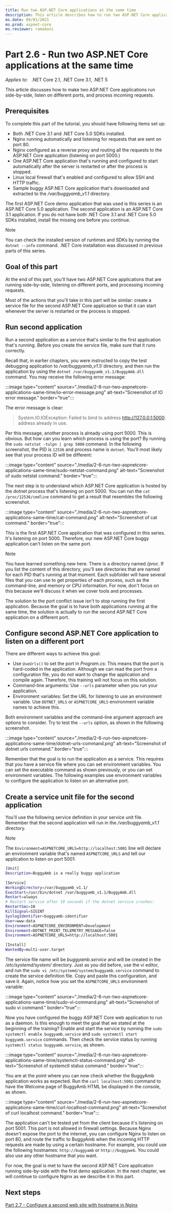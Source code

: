 ```yaml
---
title: Run two ASP.NET Core applications at the same time
description: This article describes how to run two ASP.NET Core applications at the same time.
ms.date: 09/01/2021
ms.prod: aspnet-core
ms.reviewer: ramakoni
---
```

# Part 2.6 - Run two ASP.NET Core applications at the same time

_Applies to:_ &nbsp; .NET Core 2.1, .NET Core 3.1, .NET 5  

This article discusses how to make two ASP.NET Core applications run side-by-side, listen on different ports, and process incoming requests.

## Prerequisites

To complete this part of the tutorial, you should have following items set up:

- Both .NET Core 3.1 and .NET Core 5.0 SDKs installed.
- Nginx running automatically and listening for requests that are sent on port 80.
- Nginx configured as a reverse proxy and routing all the requests to the ASP.NET Core application (listening on port 5000.)
- One ASP.NET Core application that's running and configured to start automatically after the server is restarted or after the process is stopped.
- Linux local firewall that's enabled and configured to allow SSH and HTTP traffic.
- Sample buggy ASP.NET Core application that's downloaded and extracted to the */var/buggyamb_v1.1* directory.

The first ASP.NET Core demo application that was used is this series is an ASP.NET Core 5.0 application. The second application is an ASP.NET Core 3.1 application. If you do not have both .NET Core 3.1 and .NET Core 5.0 SDKs installed, install the missing one before you continue.

> [!NOTE]
> You can check the installed version of runtimes and SDKs by running the `dotnet --info` command. .NET Core installation was discussed in previous parts of this series.

## Goal of this part

At the end of this part, you'll have two ASP.NET Core applications that are running side-by-side, listening on different ports, and processing incoming requests.

Most of the actions that you'll take in this part will be similar: create a service file for the second ASP.NET Core application so that it can start whenever the server is restarted or the process is stopped.

## Run second application

Run a second application as a service that's similar to the first application that's running. Before you create the service file, make sure that it runs correctly.

Recall that, in earlier chapters, you were instructed to copy the test debugging application to */var/buggyamb_v1.1/* directory, and then run the application by using the `dotnet /var/buggyamb_v1.1/BuggyAmb.dll` command. You may receive the following error message:

:::image type="content" source="./media/2-6-run-two-aspnetcore-applications-same-time/io-error-message.png" alt-text="Screenshot of IO error message." border="true":::

The error message is clear:

> System.IO.IOException: Failed to bind to address http://127.0.0.1:5000: address already in use.

Per this message, another process is already using port 5000. This is obvious. But how can you learn which process is using the port? By running the `sudo netstat -tulpn | grep 5000` command. In the following screenshot, the PID is `12536` and process name is `dotnet`. You'll most likely see that your process ID will be different:

:::image type="content" source="./media/2-6-run-two-aspnetcore-applications-same-time/sudo-netstat-command.png" alt-text="Screenshot of sudo netstat command." border="true":::

The next step is to understand which ASP.NET Core application is hosted by the dotnet process that's listening on port 5000. You can run the `cat /proc/12536/cmdline` command to get a result that resembles the following screenshot.

:::image type="content" source="./media/2-6-run-two-aspnetcore-applications-same-time/cat-command.png" alt-text="Screenshot of cat command." border="true":::

This is the first ASP.NET Core application that was configured in this series. It's listening on port 5000. Therefore, our new ASP.NET Core buggy application can't listen on the same port.

> [!NOTE]
> You have learned something new here. There is a directory named */proc*. If you list the content of this directory, you'll see directories that are named for each PID that's running at that moment. Each subfolder will have several files that you can use to get properties of each process, such as the command-line, and memory or CPU information. For now, don't focus on this because we'll discuss it when we cover tools and processes.

The solution to the port conflict issue isn't to stop running the first application. Because the goal is to have both applications running at the same time, the solution is actually to run the second ASP.NET Core application on a different port.

## Configure second ASP.NET Core application to listen on a different port

There are different ways to achieve this goal:

- Use `UseUrls()` to set the port in *Program.cs*: This means that the port is hard-coded in the application. Although we can read the port from a configuration file, you do not want to change the application and compile again. Therefore, this training will not focus on this solution.
- Command-line arguments: Use `--urls` parameter when you run your application.
- Environment variables: Set the URL for listening to use an environment variable. Use `DOTNET_URLS` or `ASPNETCORE_URLS` environment variable names to achieve this.

Both environment variables and the command-line argument approach are options to consider. Try to test the `--urls` option, as shown in the following screenshot.

:::image type="content" source="./media/2-6-run-two-aspnetcore-applications-same-time/dotnet-urls-command.png" alt-text="Screenshot of dotnet urls command." border="true":::

Remember that the goal is to run the application as a service. This requires that you have a service file where you can set environment variables. You can set the executable command as shown previously, or you can set environment variables. The following examples use environment variables to configure the application to listen on an alternative port.

## Create a service unit file for the second application

You'll use the following service definition in your service unit file. Remember that the second application will run in the */var/buggyamb_v1.1* directory.

> [!NOTE]
> The `Environment=ASPNETCORE_URLS=http://localhost:5001` line will declare an environment variable that's named `ASPNETCORE_URLS` and tell our application to listen on port 5001:

```bash
[Unit]
Description=BuggyAmb is a really buggy application
 
[Service]
WorkingDirectory=/var/buggyamb_v1.1/
ExecStart=/usr/bin/dotnet /var/buggyamb_v1.1/BuggyAmb.dll
Restart=always
# Restart service after 10 seconds if the dotnet service crashes:
RestartSec=10
KillSignal=SIGINT
SyslogIdentifier=buggyamb-identifier
User=www-data
Environment=ASPNETCORE_ENVIRONMENT=Development
Environment=DOTNET_PRINT_TELEMETRY_MESSAGE=false
Environment=ASPNETCORE_URLS=http://localhost:5001
 
[Install]
WantedBy=multi-user.target
```

The service file name will be *buggyamb.service* and will be created in the */etc/systemd/system/* directory. Just as you did before, use the vi editor, and run the `sudo vi /etc/systemd/system/buggyamb.service` command to create the service definition file. Copy and paste this configuration, and save it. Again, notice how you set the `ASPNETCORE_URLS` environment variable:

:::image type="content" source="./media/2-6-run-two-aspnetcore-applications-same-time/sudo-vi-command.png" alt-text="Screenshot of sudo vi command." border="true":::

Now you have configured the buggy ASP.NET Core web application to run as a daemon. Is this enough to meet the goal that we stated at the beginning of the training? Enable and start the service by running the `sudo systemctl enable buggyamb.service` and `sudo systemctl start buggyamb.service` commands. Then check the service status by running `systemctl status buggyamb.service`, as shown.

:::image type="content" source="./media/2-6-run-two-aspnetcore-applications-same-time/systemctl-status-command.png" alt-text="Screenshot of systemctl status command." border="true":::

You are at the point where you can now check whether the BuggyAmb application works as expected. Run the `curl localhost:5001` command to have the Welcome page of BuggyAmb HTML be displayed in the console, as shown.

:::image type="content" source="./media/2-6-run-two-aspnetcore-applications-same-time/curl-localhost-command.png" alt-text="Screenshot of curl localhost command." border="true":::

The application can't be tested yet from the client because it's listening on port 5001. This port is not allowed in firewall settings. Because Nginx doesn't expose the port to the internet, you can configure Nginx to listen on port 80, and route the traffic to BuggyAmb when the incoming HTTP requests are made by using a certain hostname. For example, you could use the following hostnames: `http://buggyamb` or `http://buggyweb`. You could also use any other hostname that you want.

For now, the goal is met to have the second ASP.NET Core application running side-by-side with the first demo application. In the next chapter, we will continue to configure Nginx as we describe it in this part.

## Next steps

[Part 2.7 - Configure a second web site with hostname in Nginx](2-7-configure-second-nginx-site-hostname.md)
